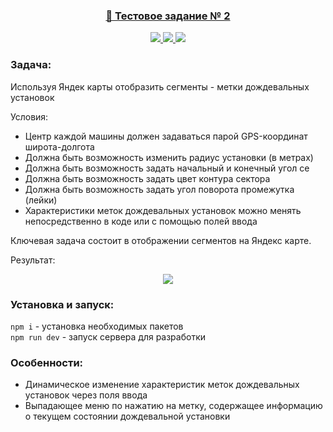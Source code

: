 <h3 align="center">
  <a href="https://test-task-02.vercel.app/">
    💼 Тестовое задание № 2
  </a>
</h3>

<p align="center">
  <a href="https://vuejs.org/">
    <img src="https://img.shields.io/badge/Vue-3.2.47-blue?style=plastic&logo=vuedotjs"/>
  </a>
  <a href="https://vitejs.dev/">
    <img src="https://img.shields.io/badge/Vite-4.1.4-blue?style=plastic&logo=vite"/>
  </a>
  <a href="https://yandex.ru/dev/maps/jsapi/doc/2.1">
    <img src="https://img.shields.io/badge/Яндекс карты-2.1-blue?style=plastic"/>
  </a>
</p>

### Задача:  
Используя Яндек карты отобразить сегменты - метки дождевальных установок  

Условия:
- Центр каждой машины должен задаваться парой GPS-координат широта-долгота
- Должна быть возможность изменить радиус установки (в метрах)
- Должна быть возможность задать начальный и конечный угол се
- Должна быть возможность задать цвет контура сектора
- Должна быть возможность задать угол поворота промежутка (лейки)
- Характеристики меток дождевальных установок можно менять непосредственно в коде или с помощью полей ввода  

Ключевая задача состоит в отображении сегментов на Яндекс карте.  

Результат:  

<div align="center">
  <a href="https://test-task-02.vercel.app/">
    <img src="https://user-images.githubusercontent.com/96790009/232298101-fb476414-9d98-4307-9411-a6315dda38f7.png"/>
  </a>
</div>


### Установка и запуск:

`npm i` - установка необходимых пакетов  
`npm run dev` - запуск сервера для разработки  

### Особенности:
- Динамическое изменение характеристик меток дождевальных установок через поля ввода
- Выпадающее меню по нажатию на метку, содержащее информацию о текущем состоянии дождевальной установки

